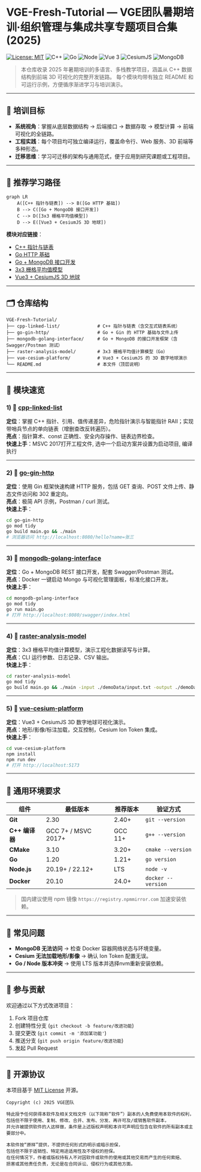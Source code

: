 # VGE-Fresh-Tutorial — VGE团队暑期培训·组织管理与集成共享专题项目合集 (2025)

[![License: MIT](https://img.shields.io/badge/License-MIT-blue)](https://opensource.org/licenses/MIT)
![C++](https://img.shields.io/badge/C%2B%2B-11%2F17%2F20-blue)
![Go](https://img.shields.io/badge/Go-1.20%2B-00ADD8)
![Node](https://img.shields.io/badge/Node-20.19%2B%20%7C%2022.12%2B-339933)
![Vue 3](https://img.shields.io/badge/Vue-3.x-4FC08D)
![CesiumJS](https://img.shields.io/badge/Cesium-1.132%2B-8EABC8)
![MongoDB](https://img.shields.io/badge/MongoDB-5.0%2B-47A248)

> 本仓库收录 2025 年暑期培训的多语言、多栈教学项目，涵盖从 C++ 数据结构到前端 3D 可视化的完整开发链路。
> 每个模块均带有独立 README 和可运行示例，方便循序渐进学习与培训演示。

---

## 📌 培训目标

- **系统视角**：掌握从底层数据结构 → 后端接口 → 数据存取 → 模型计算 → 前端可视化的全链路。
- **工程实践**：每个项目均可独立编译运行，覆盖命令行、Web 服务、3D 前端等多种形态。
- **迁移思维**：学习可迁移的架构与通用范式，便于应用到研究课题或工程项目。

---

## 🧭 推荐学习路径

```mermaid
graph LR
    A([C++ 指针与链表]) --> B([Go HTTP 基础])
    B --> C([Go + MongoDB 接口开发])
    C --> D([3x3 栅格平均值模型])
    D --> E([Vue3 + CesiumJS 3D 地球])
```

**模块对应链接**：

* [C++ 指针与链表](./cpp-linked-list)
* [Go HTTP 基础](./go-gin-http)
* [Go + MongoDB 接口开发](./mongodb-golang-interface)
* [3x3 栅格平均值模型](./raster-analysis-model)
* [Vue3 + CesiumJS 3D 地球](./vue-cesium-platform)

---

## 🗂️ 仓库结构

```
VGE-Fresh-Tutorial/
├── cpp-linked-list/              # C++ 指针与链表（含交互式链表系统）
├── go-gin-http/                  # Go + Gin 的 HTTP 基础与文件上传
├── mongodb-golang-interface/     # Go + MongoDB 的接口开发框架（含 Swagger/Postman 测试）
├── raster-analysis-model/        # 3x3 栅格平均值计算模型（Go）
├── vue-cesium-platform/          # Vue3 + CesiumJS 的 3D 数字地球演示
└── README.md                     # 本文件（顶层说明）
```

---

## 🚀 模块速览

### 1) 📂 [cpp-linked-list](./cpp-linked-list)
**定位**：掌握 C++ 指针、引用、值传递差异，危险指针演示与智能指针 RAII；实现带哨兵节点的单向链表（增删查改反转遍历）。  
**亮点**：指针算术、const 正确性、安全内存操作、链表边界检查。  
**快速上手**：MSVC 2017打开工程文件, 选中一个启动方案并设置为启动项目, 编译执行

---

### 2) 📂 [go-gin-http](./go-gin-http)
**定位**：使用 Gin 框架快速构建 HTTP 服务，包括 GET 查询、POST 文件上传、静态文件访问和 302 重定向。  
**亮点**：极简 API 示例，Postman / curl 测试。  
**快速上手**：
```bash
cd go-gin-http
go mod tidy
go build main.go && ./main
# 浏览器访问 http://localhost:8080/hello?name=张三
```

---

### 3) 📂 [mongodb-golang-interface](./mongodb-golang-interface)
**定位**：Go + MongoDB REST 接口开发，配套 Swagger/Postman 测试。  
**亮点**：Docker 一键启动 Mongo 与可视化管理面板，标准化接口开发。  
**快速上手**：
```bash
cd mongodb-golang-interface
go mod tidy
go run main.go
# 打开 http://localhost:8080/swagger/index.html
```

---

### 4) 📂 [raster-analysis-model](./raster-analysis-model)
**定位**：3x3 栅格平均值计算模型，演示工程化数据读写与计算。  
**亮点**：CLI 运行参数、日志记录、CSV 输出。  
**快速上手**：
```bash
cd raster-analysis-model
go mod tidy
go build main.go && ./main -input ./demoData/input.txt -output ./demoData/output.csv
```

---

### 5) 📂 [vue-cesium-platform](./vue-cesium-platform)
**定位**：Vue3 + CesiumJS 3D 数字地球可视化演示。  
**亮点**：地形/影像/标注加载，交互控制，Cesium Ion Token 集成。  
**快速上手**：
```bash
cd vue-cesium-platform
npm install
npm run dev
# 打开 http://localhost:5173
```

---

## 🧰 通用环境要求

| 组件      | 最低版本   | 推荐版本 | 验证方式 |
|-----------|-----------|----------|----------|
| **Git** | 2.30 | 2.40+ | `git --version` |
| **C++ 编译器** | GCC 7+ / MSVC 2017+ | GCC 11+ | `g++ --version` |
| **CMake** | 3.10 | 3.20+ | `cmake --version` |
| **Go** | 1.20 | 1.21+ | `go version` |
| **Node.js** | 20.19+ / 22.12+ | LTS | `node -v` |
| **Docker** | 20.10 | 24.0+ | `docker --version` |

> 国内建议使用 npm 镜像 `https://registry.npmmirror.com` 加速安装依赖。

---

## 🧪 常见问题

- **MongoDB 无法访问** → 检查 Docker 容器网络状态与环境变量。
- **Cesium 无法加载地形/影像** → 确认 Ion Token 配置无误。
- **Go / Node 版本冲突** → 使用 LTS 版本并选择nvm重新安装依赖。

---

## 🤝 参与贡献

欢迎通过以下方式改进项目：

1. Fork 项目仓库
2. 创建特性分支 (`git checkout -b feature/改进功能`)
3. 提交更改 (`git commit -m '添加某功能'`)
4. 推送分支 (`git push origin feature/改进功能`)
5. 发起 Pull Request

---

## 📜 开源协议

本项目基于 [MIT License](https://opensource.org/licenses/MIT) 开源。

```
Copyright (c) 2025 VGE团队

特此授予任何获得本软件及相关文档文件（以下简称“软件”）副本的人免费使用本软件的权利，
包括但不限于使用、复制、修改、合并、发布、分发、再许可及/或销售软件副本，
并允许被提供软件的人这样做，条件是上述版权声明和本许可声明应包含在软件的所有副本或主要部分中。

本软件按“原样”提供，不提供任何形式的明示或暗示担保，
包括但不限于适销性、特定用途适用性及不侵权的担保。
在任何情况下，作者或版权持有人不对因软件或软件的使用或其他交易而产生的任何索赔、
损害或其他责任负责，无论是在合同诉讼、侵权行为或其他方面。
```
